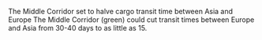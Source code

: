 
The Middle Corridor set to halve cargo transit time between Asia and Europe
The Middle Corridor (green) could cut transit times between Europe and Asia from 30-40 days to as little as 15.